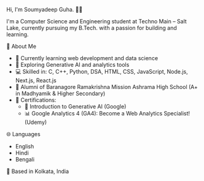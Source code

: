 Hi, I'm Soumyadeep Guha. 👨‍💻

I'm a Computer Science and Engineering student at Techno Main – Salt Lake, currently pursuing my B.Tech. with a passion for building and learning.

📌 About Me  
- 🚀 Currently learning web development and data science  
- 🤖 Exploring Generative AI and analytics tools  
- 💻 Skilled in: C, C++, Python, DSA, HTML, CSS, JavaScript, Node.js, Next.js, React.js  
- 🏫 Alumni of Baranagore Ramakrishna Mission Ashrama High School (A+ in Madhyamik & Higher Secondary)  
- 📜 Certifications:  
  - 🧠 Introduction to Generative AI (Google)  
  - 📊 Google Analytics 4 (GA4): Become a Web Analytics Specialist! (Udemy)

🌐 Languages  
- English  
- Hindi  
- Bengali  

📍 Based in Kolkata, India
